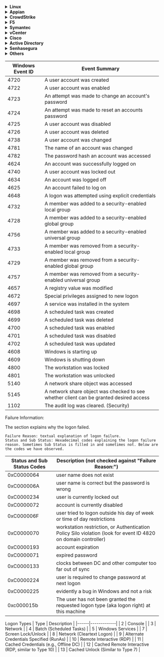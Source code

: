 <details>
<summary><b>Linux</b></summary>

SSH Logins
```
index=linux "Accepted Publickey" OR "session opened" OR "Accepted password" src!="PAM_IP_ADDR" src!="" user!=""  | table _time,user,src,dest,src_port,sshd_protocol,action
```

SSH Logins (Syslog - SC4S)
```
index=osnix source="program:sshd" "Accepted Publickey" OR "session opened" _raw!="*PAM_IP_ADDR*" 
| table _time,host,sc4s_fromhostip,user 
| dedup _time,host,user | sort -_time
```

Console logins for Linux Servers
```
index=osnix OR index=linux "Started Session 7 of" 
| table _time,host,_raw
```

</details>


<details>
<summary><b>Appian</b></summary>

Admin Console
```
index=appian source="*admin_console.csv" | table _time,Property,Count
```
Blocked Files
```
index=appian source="*blocked_files.csv*" | table _time,User,"Document Name",Reason,Details,Hash
```
Data Store Deletions
```
index=appian source="*data_store_deletions*" | table _time,"Data Store",Entity,Id,"Node Display Name",User
```
Decryption
```
index=appian source="*decryption.csv*" | table _time,Username,Context,Action,Success
```
DevOps Infrastructure
```
index=appian source="*devops_infrastructure.csv" | table _time,ID,Name,URL,"Last Action Username","Last Action Type","Last Action Name","Last Action IP","Last Action Date","Remote Enabled"
```
Devops Infrastructure Handler
```
index=appian source="*devops_infrastructure_handler.csv" | table ID,Name,URL,"IP Address","Status Code","Error Occurred","Direction","Before or After Request Processed"
```
File Attachment Downloads
```
index=appian source="*file_attachment_downloads.csv*" "File name"!="*.png" "File name"!="*.ico" "File name"!="*.jpg" | table _time,User,"File name","Download Successful"
```
Login Audit
```
index=appian source="*login-audit.csv" API_USER!="API-USER" | table _time,API_USER,"Web API",Succeeded | rename API_USER as "User" , Succeeded as "Action"
```
Object Rolemap Audit
```
index=appian source="*object_rolemap_audit.csv" | table _time,Username,Name,Type,"Previous Rolemap","New Rolemap"
```
Records Usage
```
index=appian source="*records_usage.csv*" | table _time,User,View,"Record Type Name",Action
```
Removed Processes
```
index=appian source="*removed*" | table _time,Action,"Process ID","Process Name","Transaction ID",Username
```
Sites Usage
```
index=appian source="*sites_usage.csv*" | table _time,User,Site,Page,Action
```
Users
```
index=appian source="*users.csv" | table _time,"Active LDAP Users","Active SAML Users","Active System Administrators","Active Tempo Users","Active Users","Total Users"
```
User Management
```
index=appian source="*user_management.csv" | search Action!="Log Initialized" | table _time,Action,"Modified By Username",Username,"Original Value","New Value"
```

</details>

<details>
<summary><b>CrowdStrike</b></summary>

Logins
```
index=crowdstrike user!="" action!="" | table _time,user,event.ServiceName,action
```
CrowdStrike FW - RDP Sessions
```
index=crowdstrike rdp event.LocalAddress!="PAM_IP_ADDR" 
| table _time,event.HostName,event.LocalAddress,event.RemoteAddress,event.PolicyName,event.RuleGroupName,event.RuleAction
```
Malware Detections
```
index="crowdstrike" "metadata.eventType"=DetectionSummaryEvent metadata.customerIDString=* event.DetectId!="" 
| table _time,action,description,event.ComputerName,event.DetectName,event.FileName,event.FilePath,event.IOCType,event.IOCValue,event.LocalIP,event.MACAddress,event.Objective,event.SeverityName,event.Tactic,event.Technique,event.UserName,event.CommandLine,event.AssociatedFile
```
Policies
```
index=crowdstrike "metadata.eventType"=UserActivityAuditEvent
| search "event.OperationName"=*policy 
| table _time,*OperationName,*ServiceName,*UserId,*UserIp,*policy_name,*policy_enabled
```
FileVantage
```
index="crowdstrike" source=crowdstrike_filevantage_json
| table _time,entity_type,severity,action_type,action_timestamp,command_line,entity_path,grandparent_process_image_file_name,parent_process_image_file_name,host.name,host.local_ip,host.os_version,policy.name,policy.rule_group.name
```
Identities
```
index=crowdstrike sourcetype="crowdstrike:identities" riskScoreSeverity="HIGH" 
| table _time,primaryDisplayName,isHuman,isProgrammatic,emailAddresses{},accounts{}.userAccountControl,accounts{}.title,accounts{}.samAccountName,accounts{}.ou,accounts{}.enabled,accounts{}.dn,accounts{}.dataSource,accounts{}.department,accounts{}.description,type,roles{}.type,riskScoreSeverity,riskFactors{}.type,riskFactors{}.severity
```
Event Streams
```
index=crowdstrike sourcetype="CrowdStrike:Event:Streams:JSON" 
| table _time,ta_*,metadata.eventType,event.UserIp,event.Source,event.SourceIp,event.OperationName,event.Attributes.scopes,event.Attributes.produces,action
```
</details>

<details>
<summary><b>F5</b></summary>

Alert
```
index=netwaf severity="Critical" OR severity="High" AND  request_status="blocked" 
| table _time,attack_type,severity,sig_cves,sub_violations,"blocking_exception_reason",captcha_result,device_id,f5_bigip_service,geo_location,http_class_name,ip_client,method,request_status,response,request,uri,x_forwarded_for_header_value, violations
```
Audit
```
index=netops host="*waf*" sourcetype="f5:bigip:syslog" AUDIT object  | table _time,_raw
```
Report
```
index=netwaf severity="Critical" OR severity="High" OR severity="Medium" AND  request_status="blocked" 
| table _time,attack_type,severity,sig_cves,sub_violations,"blocking_exception_reason",captcha_result,device_id,f5_bigip_service,geo_location,http_class_name,ip_client,method,request_status,response,request,uri,x_forwarded_for_header_value, violations
```

</details>

<details>
<summary><b>Symantec</b></summary>

Email - AntiMalware
```
index=symantec_email sourcetype="symantec:email:cloud:antimalware" | table _time,malwareName,sender,orig_recipient
```
Email - AntiSpam
```
index=symantec_email sourcetype="symantec:email:cloud:antispam" | table _time,sender,senderIp,recipient,subject,action,detectionMethod,emailSize
```

</details>

<details>
<summary><b>vCenter</b></summary>

Logins
```
index=infraops source="vm*" "vim.event.UserLog*" | table time,action,user,datastore,message
```
VM Events
```
index=infraops source="vm*"  action="vim.event.VmBe*" | table _time,action,user,message
```
</details>

<details>
<summary><b>Cisco</b></summary>

Umbrella (DNS)
```
index=cisco_umbrella | table _time,user,action,ReplyCode,RecordType,category,domain,granular_identity_type,identities,identity_type,s3_filename,src,src_translated_ip
```
Umbrella (Audit)
```
index=cisco_umbrella sourcetype="cisco:umbrella:audit" action!="" _raw!="*roamingdevices*" | table _time,email,user,source_val,action,ip,body
```
ISE (Guest Users)
```
index=netauth SelectedAuthenticationIdentityStores="Guest Users" AuthenticationStatus="UnknownUser" | table _time,"Framed_IP_Address",EndPointMatchedProfile,SelectedAuthorizationProfiles
```
Router logins
```
index=netops Login | table _time,host,src,user,action
```
FMC - Blocked File Transfer Services
```
index=cisco_secure_fw file action=Block | table _time,AC_RuleAction,Application,FirewallPolicy,FirewallRule,InitiatorIP,ResponderIP,URL,URL_Category
```
FMC - Audit Logs
```
index=osnix source="program:FMC.qudsbank.ps"  policy | table _time,_raw
```
FMC Policy Changes
```
index=osnix source="program:FMC.qudsbank.ps"  "*policy deployment*" OR "*rule_configs*" OR "*Policy Committed*" OR "*Save Policy*" | table _time,_raw | sort -_time
```
SNA (Stealthwatch)
```
|securityevents domain_id=301 smc_ip=SNA_IP_ADDR earliest=-24h@h latest=now
            subject_ip= subject_host_group_id=
            peer_ip= peer_host_group_id= subject_orientation=EITHER
            security_event_type_id_list=all ports_list=
            hit_count_low_value= hit_count_high_value=
            ci_points_low_value= ci_points_high_value=
            filter_by=FLOW_COLLECTOR flow_collector_list="301" max_rows=2000 | sort 0 - ci_points | eval start_time=strftime(strptime(start_time."+0000","%Y-%m-%dT%H:%M:%SZ%z"),"%Y-%m-%d %H:%M:%S %Z") | eval last_time=strftime(strptime(last_time."+0000","%Y-%m-%dT%H:%M:%SZ%z"),"%Y-%m-%d %H:%M:%S %Z") | eval ci_points = tostring(ci_points, "commas"), hit_count = tostring(hit_count, "commas") | makemv delim=";" source_host_group_names | makemv delim=";" target_host_group_names | fields "fc_name", "start_time", "last_time", "event_type_name", "ci_points", "hit_count", "source_ip", "source_host_group_names", "source_hostname", "source_username", "source_mac", "target_ip", "target_host_group_names", "target_hostname", "target_username", "target_mac", "details" | rename "fc_name" as "Appliance", "start_time" as "Start Active Time", "last_time" as "Last Active Time", "event_type_name" as "Security Event", "source_ip" as "Source IP", "source_host_group_names" as "Source Host Group(s)", "source_hostname" as "Source Hostname", "target_ip" as "Target IP", "target_host_group_names" as "Target Host Group(s)", "target_hostname" as "Target Hostname", "ci_points" as "CI Points", "hit_count" as "Hit Count", "details" as "Details",  "source_username" as "Source Username",  "target_username" as "Target Username",  "source_mac" as "Source MAC",  "target_mac" as "Target MAC"
```
</details>

<details>
<summary><b>Active Directory</b></summary>

AD - Group and Membership Changes
```
index=wineventlog source="WinEventLog:Security" (EventCode=4728 OR EventCode=4729)  Group_Name="*"
| rename src_user AS "Actioned By", src_user_first AS "First Name" src_user_last AS "Last Name" name as "Action Taken"
| rex mode=sed field="Account_Name" "s/CN=//g"
| rex mode=sed field="Account_Name" "s/cn=//g"
| rex mode=sed field="Account_Name" "s/,OU.*//g" 
| rex mode=sed field="Account_Name" "s/\\\//g" 
| table _time "Actioned By"  "First Name"  "Last Name" user Account_Name "Action Taken" Group_Name Account_Domain
| sort - _time
```
AD - Clearing of Windows Audit Logs 
```
index=wineventlog source="WinEventLog:Security" (EventCode=1102 OR EventCode=517) | eval Date=strftime(_time, "%Y/%m/%d") | stats count by Client_User_Name, host, index, Date | sort - Date | rename Client_User_Name as "Account Name"
```
AD - Console logins
```
index=wineventlog source="WinEventLog:Security" EventCode=4624 Logon_Type=2 | table _time,host,user,dvc,action,command | dedup _time
```
AD - Installed Applications
```
index=windows sourcetype="Script:InstalledApps" | table _time,host,DisplayName,Source,Publisher,InstallSource,InstallDate
```
AD - Local Admin Account
```
index=wineventlog source="WinEventLog:Security" EventCode=4732 Group_Name=Administrators
| table _time,ComputerName,Group_Name,Account_Name,Message
```
AD - Failed Logins for Disabled Accounts
```
index=wineventlog source="WinEventLog:Security" EventCode=4625 Sub_Status="0xC0000072" | table _time,Account_Name,app,src,src_ip,dest,name
```
AD - Dormant Account
```
| ldapsearch domain=default search="(&(objectclass=user)(!(objectClass=computer)))" limit=0 attrs="sAMAccountName, displayName, distinguishedName, userAccountControl, whenCreated, accountExpires, lastLogonTimestamp"
| makemv userAccountControl
| search dn!="*OU=_Disabled Users*" userAccountControl!="*ACCOUNTDISABLE*"
| eval lastLoginAge_epoch=strptime(lastLogonTimestamp, "%Y-%m-%dT%H:%M:%S")
| eval lastLoginAge=round((lastLoginAge_epoch - now())/86400, 0)
| where lastLoginAge < -90
| table sAMAccountName, displayName, dn, userAccountControl, whenCreated, accountDisable, dontExpirePasswd, passwdNotRequired, lastLoginAge, lastLogonTimestamp, accountExpires
```
AD - Passwords Never Changed
```
| ldapsearch domain=default search="(&(objectCategory=person)(objectClass=user)(!(userAccountControl:1.2.840.113556.1.4.803:=2))(userAccountControl:1.2.840.113556.1.4.803:=65536))" attrs="sAMAccountName,pwdLastSet" | table sAMAccountName, dn, pwdLastSet
```
AD - Passwords Last Changed
```
| ldapsearch domain="default" search="(&(objectCategory=person)(objectClass=user)(!(userAccountControl:1.2.840.113556.1.4.803:=2)))" attrs="sAMAccountName,pwdLastSet" | table sAMAccountName, pwdLastSet
```
AD - Password Never Expires
```
index=wineventlog source="WinEventLog:Security" EventCode=4738 MSADChangedAttributes="*'Don't Expire Password' - Disabled*" OR MSADChangedAttributes="*'Don't Expire Password' - Enabled*"
| eval time = strftime(_time,"%c") 
| table time,host,name,user,src_user,dest,MSADChangedAttributes
| rename time as "Time" , name as "Action" , user as "User" , src_user as "By", dest as "Destination", host as "Hostname"
```
AD - Detect Windows Account Privilege Changes
```
index=wineventlog source="WinEventLog:Security" (EventCode=4672 OR EventCode=4673) | table _time,host,user,app,action,name,Privileges
```
AD - A Member was Added/Removed from Domain Admin Group
```
index=wineventlog source="WinEventLog:Security" EventCode=4728 OR EventCode=4729 Group_Name="Domain Admins" 
| eval time = strftime(_time,"%c") 
| table time,host,name,user,src_user,Group_Name 
| rename time as "Time" , name as "Action" , user as "Target User" ,src_user as "By", host as "Hostname", Group_Name as "Group Name"
```
AD - A New Machine/PC was Enabled/Disabled
```
index=wineventlog source="WinEventLog:Security" EventCode=4725 OR EventCode=4722 user=*$ 
| eval time = strftime(_time,"%c") 
| table time,host,name,user,src_user,dest 
| rename time as "Time" , name as "Action" , user as "Enabled/Disabled Host" ,src_user as "User", dest as "Destination", host as "Hostname"
```
AD - User Modifications (Created/Deleted/Enabled/Disabled)
```
index=wineventlog source="WinEventLog:Security" EventCode=4722 OR EventCode=4725 OR EventCode=4720 OR EventCode=4726 user!=*$ 
| eval time = strftime(_time,"%c") 
| table time,host,name,user,src_user 
| rename time as "Time" , name as "Action" , user as "Target User" , src_user as "By", host as "Hostname"
```
AD - A user Account was Created/Deleted
```
index=wineventlog source="WinEventLog:Security" EventCode=4720 OR EventCode=4726
| eval time = strftime(_time,"%c") 
| table time,host,name,user,Display_Name,src_user,dest 
| rename time as "Time" , name as "Action" , user as "User", Display_Name as "Display Name" ,src_user as "By", dest as "Destination", host as "Hostname"
```
AD - A user Account was Enabled/Disabled
```
index=wineventlog source="WinEventLog:Security" EventCode=4725 OR EventCode=4722 user!=*$ 
| eval time = strftime(_time,"%c") 
| table time,host,name,user,src_user,dest 
| rename time as "Time" , name as "Action" , user as "Target User" ,src_user as "By", dest as "Destination", host as "Hostname"
```
AD - Check for Disabled User Accounts:
```
| ldapsearch domain="default" search="(&(objectCategory=person)(objectClass=user)(userAccountControl:1.2.840.113556.1.4.803:=2))" attrs="sAMAccountName" | table sAMAccountName,dn
```
AD - RDP Connections
```
index=wineventlog Logon_Type=10 ((EventCode=4624 OR EventCode=528) OR (EventCode=4625 OR EventCode=529))
| eval action=CASE(EventCode=4624 OR EventCode=528, "Success", EventCode=4625 OR EventCode=529, "Failure")
| table _time, user, src, dest,action
```
AD - UserAccount Locked/Unlocked:
```
index="wineventlog" source="WinEventLog:Security" signature="A user account was locked out" OR signature="A user account was unlocked" |eval time = strftime(_time,"%c") |table time,dest_nt_domain,Group_Name,name,src_user |rename time as "Time" , Group_Name as "User Name" , dest_nt_domain as "Hostname", name as "Action" , src_user as "Locked/Unlocked By"
```
AD - UserAccount Changed:
```
index="wineventlog" source="WinEventLog:Security" signature="A user account was changed" |eval time = strftime(_time,"%c") |table time,name,user,src_user,dest |rename time as "Time" , name as "Action" , user as " Target User" , src_user as "Changed By" , dest as "Destination"
```
AD - Domain Policy Changed/Reset Passowrd:
```
index="wineventlog" source="WinEventLog:Security" signature="An attempt was made to change an account's password" OR signature="An attempt was made to reset an accounts password" |eval time = strftime(_time,"%c") |table time,name,user,src_user |rename time as "Time" , name as "Action" , user as "Target User" , src_user as "Password Changed/Reset By"
```
AD - User Deleted By Admin:
```
index="wineventlog" source="WinEventLog:Security" EventCode=4726 |eval time = strftime(_time,"%c") |table time,name,src_user,user,dest |rename time as "Time" , name as "Action" , src_user as "By", user as "Deleted User" , dest as "Destination"
```
</details>

<details>
<summary><b>Senhasegura</b></summary>

Sessions
```
index=pam act=Session dhost!="null" suser!="asc_117" | table _time,  sname ,suser ,src ,dhost ,dst ,duser ,proto  | rename sname as "Source Name", suser as "Source User", src as "Source IP", dhost as "Destitnation Host",dst as "Destination IP", proto as "Protocol", duser as "Destination User"
```
Device Creation
```
index=pam act=Device msg="Device creation*" | table _time,sname,src,cs3,cs4 | rename cs3 as "Server Name" , src as "Source IP" ,sname as "User Name" , cs4 as "Log Details"
```
</details>

<details>
<summary><b>Others</b></summary>

Office365 - Attachment Size Policy
```
index=office365 | search "Parameters{}.Value"="Change_Me!" | table _time,UserId,Parameters{}.Name,Parameters{}.Value | rename UserId as "Modified by"
```
Idrac
```
index=idrac virtual console | table _time,_raw
```
</details>

| Windows Event ID | Event Summary |
|---|---|
| 4720 | A user account was created |
| 4722 | A user account was enabled |
| 4723 | An attempt was made to change an account's password |
| 4724 | An attempt was made to reset an accounts password |
| 4725 | A user account was disabled |
| 4726 | A user account was deleted |
| 4738 | A user account was changed |
| 4781 | The name of an account was changed |
| 4782 | The password hash an account was accessed |
| 4624 | An account was successfully logged on |
| 4740 | A user account was locked out |
| 4634 | An account was logged off |
| 4625 | An account failed to log on |
| 4648 | A logon was attempted using explicit credentials |
| 4732 | A member was added to a security-enabled local group |
| 4728 | A member was added to a security-enabled global group |
| 4756 | A member was added to a security-enabled universal group |
| 4733 | A member was removed from a security-enabled local group |
| 4729 | A member was removed from a security-enabled global group |
| 4757 | A member was removed from a security-enabled universal group |
| 4657 | A registry value was modified |
| 4672 | Special privileges assigned to new logon |
| 4697 | A service was installed in the system |
| 4698 | A scheduled task was created |
| 4699 | A scheduled task was deleted |
| 4700 | A scheduled task was enabled |
| 4701 | A scheduled task was disabled |
| 4702 | A scheduled task was updated |
| 4608 | Windows is starting up |
| 4609 | Windows is shutting down |
| 4800 | The workstation was locked |
| 4801 | The workstation was unlocked |
| 5140 | A network share object was accessed |
| 5145 | A network share object was checked to see whether client can be granted desired access |
| 1102 | The audit log was cleared. (Security) |

Failure Information:

The section explains why the logon failed.

    Failure Reason: textual explanation of logon failure.
    Status and Sub Status: Hexadecimal codes explaining the logon failure reason. Sometimes Sub Status is filled in and sometimes not. Below are the codes we have observed.

| Status and Sub Status Codes | 	Description (not checked against "Failure Reason:")|
|---|---|
| 0xC0000064 | 	user name does not exist |
| 0xC000006A | 	user name is correct but the password is wrong |
| 0xC0000234 | 	user is currently locked out |
| 0xC0000072 | 	account is currently disabled |
| 0xC000006F | 	user tried to logon outside his day of week or time of day restrictions |
| 0xC0000070 | 	workstation restriction, or Authentication Policy Silo violation (look for event ID 4820 on domain controller) |
| 0xC0000193 | 	account expiration |
| 0xC0000071 | 	expired password |
| 0xC0000133 | 	clocks between DC and other computer too far out of sync |
| 0xC0000224 | 	user is required to change password at next logon |
| 0xC0000225 | 	evidently a bug in Windows and not a risk |
| 0xc000015b | 	The user has not been granted the requested logon type (aka logon right) at this machine |

Logon Types
| Type | Description |
|------|-------------|
| 2 | Console |
| 3 | Network |
| 4 | Batch (Scheduled Tasks) |
| 5 | Windows Services |
| 7 | Screen Lock/Unlock |
| 8 | Network (Cleartext Logon) |
| 9 | Alternate Credentials Specified (RunAs) |
| 10 | Remote Interactive (RDP) |
| 11 | Cached Credentials (e.g., Offline DC) |
| 12 | Cached Remote Interactive (RDP, similar to Type 10) |
| 13 | Cached Unlock (Similar to Type 7) |
